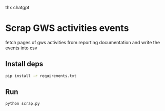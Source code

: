 thx chatgpt


# Scrap GWS activities events
fetch pages of gws activities from reporting documentation and write the events into csv

## Install deps
```bash
pip install -r requirements.txt
```

## Run
```bash
python scrap.py
```
